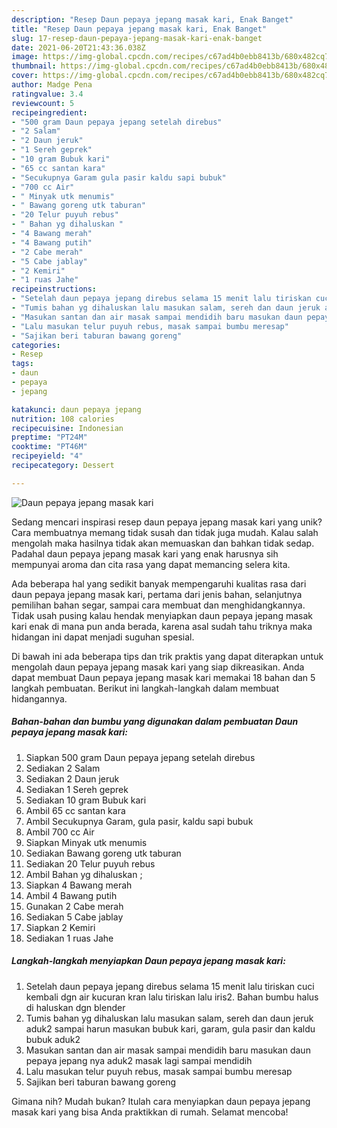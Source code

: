```yaml
---
description: "Resep Daun pepaya jepang masak kari, Enak Banget"
title: "Resep Daun pepaya jepang masak kari, Enak Banget"
slug: 17-resep-daun-pepaya-jepang-masak-kari-enak-banget
date: 2021-06-20T21:43:36.038Z
image: https://img-global.cpcdn.com/recipes/c67ad4b0ebb8413b/680x482cq70/daun-pepaya-jepang-masak-kari-foto-resep-utama.jpg
thumbnail: https://img-global.cpcdn.com/recipes/c67ad4b0ebb8413b/680x482cq70/daun-pepaya-jepang-masak-kari-foto-resep-utama.jpg
cover: https://img-global.cpcdn.com/recipes/c67ad4b0ebb8413b/680x482cq70/daun-pepaya-jepang-masak-kari-foto-resep-utama.jpg
author: Madge Pena
ratingvalue: 3.4
reviewcount: 5
recipeingredient:
- "500 gram Daun pepaya jepang setelah direbus"
- "2 Salam"
- "2 Daun jeruk"
- "1 Sereh geprek"
- "10 gram Bubuk kari"
- "65 cc santan kara"
- "Secukupnya Garam gula pasir kaldu sapi bubuk"
- "700 cc Air"
- " Minyak utk menumis"
- " Bawang goreng utk taburan"
- "20 Telur puyuh rebus"
- " Bahan yg dihaluskan "
- "4 Bawang merah"
- "4 Bawang putih"
- "2 Cabe merah"
- "5 Cabe jablay"
- "2 Kemiri"
- "1 ruas Jahe"
recipeinstructions:
- "Setelah daun pepaya jepang direbus selama 15 menit lalu tiriskan cuci kembali dgn air kucuran kran lalu tiriskan lalu iris2. Bahan bumbu halus di haluskan dgn blender"
- "Tumis bahan yg dihaluskan lalu masukan salam, sereh dan daun jeruk aduk2 sampai harun masukan bubuk kari, garam, gula pasir dan kaldu bubuk aduk2"
- "Masukan santan dan air masak sampai mendidih baru masukan daun pepaya jepang nya aduk2 masak lagi sampai mendidih"
- "Lalu masukan telur puyuh rebus, masak sampai bumbu meresap"
- "Sajikan beri taburan bawang goreng"
categories:
- Resep
tags:
- daun
- pepaya
- jepang

katakunci: daun pepaya jepang 
nutrition: 108 calories
recipecuisine: Indonesian
preptime: "PT24M"
cooktime: "PT46M"
recipeyield: "4"
recipecategory: Dessert

---
```



![Daun pepaya jepang masak kari](https://img-global.cpcdn.com/recipes/c67ad4b0ebb8413b/680x482cq70/daun-pepaya-jepang-masak-kari-foto-resep-utama.jpg)

Sedang mencari inspirasi resep daun pepaya jepang masak kari yang unik? Cara membuatnya memang tidak susah dan tidak juga mudah. Kalau salah mengolah maka hasilnya tidak akan memuaskan dan bahkan tidak sedap. Padahal daun pepaya jepang masak kari yang enak harusnya sih mempunyai aroma dan cita rasa yang dapat memancing selera kita.

Ada beberapa hal yang sedikit banyak mempengaruhi kualitas rasa dari daun pepaya jepang masak kari, pertama dari jenis bahan, selanjutnya pemilihan bahan segar, sampai cara membuat dan menghidangkannya. Tidak usah pusing kalau hendak menyiapkan daun pepaya jepang masak kari enak di mana pun anda berada, karena asal sudah tahu triknya maka hidangan ini dapat menjadi suguhan spesial.




Di bawah ini ada beberapa tips dan trik praktis yang dapat diterapkan untuk mengolah daun pepaya jepang masak kari yang siap dikreasikan. Anda dapat membuat Daun pepaya jepang masak kari memakai 18 bahan dan 5 langkah pembuatan. Berikut ini langkah-langkah dalam membuat hidangannya.

<!--inarticleads1-->

##### Bahan-bahan dan bumbu yang digunakan dalam pembuatan Daun pepaya jepang masak kari:

1. Siapkan 500 gram Daun pepaya jepang setelah direbus
1. Sediakan 2 Salam
1. Sediakan 2 Daun jeruk
1. Sediakan 1 Sereh geprek
1. Sediakan 10 gram Bubuk kari
1. Ambil 65 cc santan kara
1. Ambil Secukupnya Garam, gula pasir, kaldu sapi bubuk
1. Ambil 700 cc Air
1. Siapkan  Minyak utk menumis
1. Sediakan  Bawang goreng utk taburan
1. Sediakan 20 Telur puyuh rebus
1. Ambil  Bahan yg dihaluskan ;
1. Siapkan 4 Bawang merah
1. Ambil 4 Bawang putih
1. Gunakan 2 Cabe merah
1. Sediakan 5 Cabe jablay
1. Siapkan 2 Kemiri
1. Sediakan 1 ruas Jahe




<!--inarticleads2-->

##### Langkah-langkah menyiapkan Daun pepaya jepang masak kari:

1. Setelah daun pepaya jepang direbus selama 15 menit lalu tiriskan cuci kembali dgn air kucuran kran lalu tiriskan lalu iris2. Bahan bumbu halus di haluskan dgn blender
1. Tumis bahan yg dihaluskan lalu masukan salam, sereh dan daun jeruk aduk2 sampai harun masukan bubuk kari, garam, gula pasir dan kaldu bubuk aduk2
1. Masukan santan dan air masak sampai mendidih baru masukan daun pepaya jepang nya aduk2 masak lagi sampai mendidih
1. Lalu masukan telur puyuh rebus, masak sampai bumbu meresap
1. Sajikan beri taburan bawang goreng




Gimana nih? Mudah bukan? Itulah cara menyiapkan daun pepaya jepang masak kari yang bisa Anda praktikkan di rumah. Selamat mencoba!
